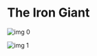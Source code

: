 # The Iron Giant

![img 0](https://i.imgur.com/jweQzna.jpg)

![img 1](https://i.imgur.com/mvxazhL.jpg)

